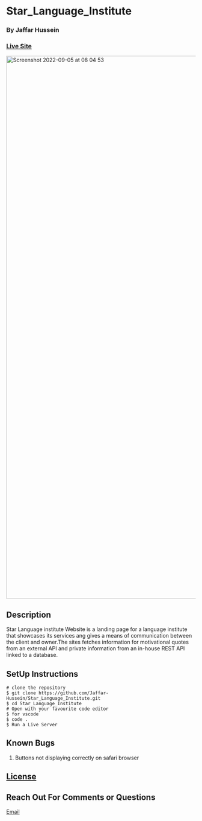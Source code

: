 # Star_Language_Institute
### By Jaffar Hussein
### [Live Site](https://jaffar-hussein.github.io/Star_Language_Institute/) 

<img width="1440" alt="Screenshot 2022-09-05 at 08 04 53" src="https://user-images.githubusercontent.com/57854451/188371423-5ad0f59e-a139-412f-934b-d69ac8ea2301.png">

## Description 

Star Language institute Website is a landing page for a language institute that showcases its services ang gives a means of communication between the client and owner.The sites fetches information for motivational quotes from an external API and private information from an in-house REST API linked to a database.
 
## SetUp Instructions

    # clone the repository
    $ git clone https://github.com/Jaffar-Hussein/Star_Language_Institute.git
    $ cd Star_Language_Institute
    # Open with your favourite code editor
    $ for vscode 
    $ code .
    $ Run a Live Server
    
## Known Bugs

1. Buttons not displaying correctly on safari browser
     
## [License](https://github.com/Jaffar-Hussein/Star_Language_Institute/blob/master/LICENSE)

## Reach Out For Comments or Questions

[Email](jaffar.gura@student.moringaschool.com)
